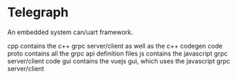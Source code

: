 # Telegraph
An embedded system can/uart framework.

cpp contains the c++ grpc server/client as well as the c++ codegen code
proto contains all the grpc api definition files
js contains the javascript grpc server/client code
gui contains the vuejs gui, which uses the javascript grpc server/client
